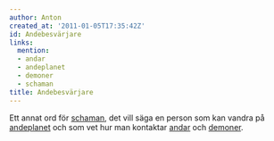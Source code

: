 ```yaml
---
author: Anton
created_at: '2011-01-05T17:35:42Z'
id: Andebesvärjare
links:
  mention:
  - andar
  - andeplanet
  - demoner
  - schaman
title: Andebesvärjare
---
```


Ett annat ord för [schaman], det vill säga en person som kan vandra på [andeplanet] och som vet hur
man kontaktar [andar] och [demoner].

  [schaman]: schaman
  [andeplanet]: andeplanet
  [andar]: andar
  [demoner]: demoner
